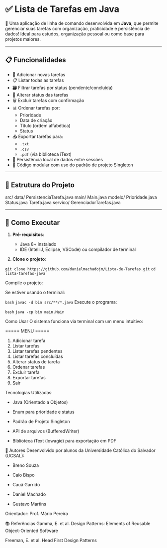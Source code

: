 # ✅ Lista de Tarefas em Java

🎯 Uma aplicação de linha de comando desenvolvida em **Java**, que permite gerenciar suas tarefas com organização, praticidade e persistência de dados! Ideal para estudos, organização pessoal ou como base para projetos maiores.

---

## 📋 Funcionalidades

- 📝 Adicionar novas tarefas
- 📋 Listar todas as tarefas
- 🗃️ Filtrar tarefas por status (pendente/concluída)
- 🔄 Alterar status das tarefas
- 🗑️ Excluir tarefas com confirmação
- 📊 Ordenar tarefas por:
  - Prioridade
  - Data de criação
  - Título (ordem alfabética)
  - Status
- 📤 Exportar tarefas para:
  - `.txt`
  - `.csv`
  - `.pdf` (via biblioteca iText)
- 💾 Persistência local de dados entre sessões
- 🧠 Código modular com uso do padrão de projeto Singleton

---

## 📂 Estrutura do Projeto

src/
data/
PersistenciaTarefa.java
main/
Main.java
modelo/
Prioridade.java
Status.java
Tarefa.java
servico/
GerenciadorTarefas.java


---

## 🚀 Como Executar

1. **Pré-requisitos**:
   - Java 8+ instalado
   - IDE (IntelliJ, Eclipse, VSCode) ou compilador de terminal

2. **Clone o projeto**:

`git clone https://github.com/danielmachadojm/Lista-de-Tarefas.git`
`cd lista-tarefas-java`

Compile o projeto:

Se estiver usando o terminal:

`bash`
`javac -d bin src/**/*.java`
Execute o programa:

`bash`
`java -cp bin main.Main`

Como Usar
O sistema funciona via terminal com um menu intuitivo:

===== MENU =====
1. Adicionar tarefa
2. Listar tarefas
3. Listar tarefas pendentes
4. Listar tarefas concluídas
5. Alterar status de tarefa
6. Ordenar tarefas
7. Excluir tarefa
8. Exportar tarefas
0. Sair

Tecnologias Utilizadas:
- Java (Orientado a Objetos)

- Enum para prioridade e status

- Padrão de Projeto Singleton

- API de arquivos (BufferedWriter)

- Biblioteca iText (lowagie) para exportação em PDF

🤝 Autores
Desenvolvido por alunos da Universidade Católica do Salvador (UCSAL):

- Breno Souza

- Caio Bispo

- Cauã Garrido

- Daniel Machado

- Gustavo Martins

Orientador: Prof. Mário Pereira

📚 Referências
Gamma, E. et al. Design Patterns: Elements of Reusable Object-Oriented Software

Freeman, E. et al. Head First Design Patterns
